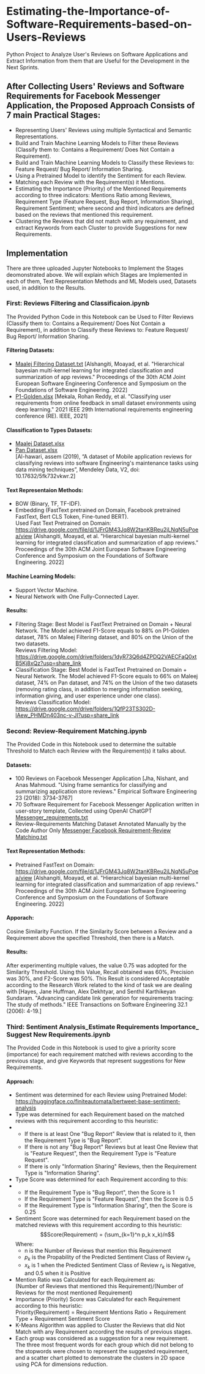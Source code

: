 # Estimating-the-Importance-of-Software-Requirements-based-on-Users-Reviews
Python Project to Analyze User's Reviews on Software Applications and Extract Information from them that are Useful for the Development in the Next Sprints.
## After Collecting Users' Reviews and Software Requirements for Facebook Messenger Application, the Proposed Approach Consists of 7 main Practical Stages:
* Representing Users' Reviews using multiple Syntactical and Semantic Representations.
* Build and Train Machine Learning Models to Filter these Reviews (Classify them to: Contains a Requirement/ Does Not Contain a Requirement).
* Build and Train Machine Learning Models to Classify these Reviews to: Feature Request/ Bug Report/ Information Sharing.
* Using a Pretrained Model to identify the Sentiment for each Review.
* Matching each Review with the Requirement(s) it Mentions.
* Estimating the Importance (Priority) of the Mentioned Requirements according to three indicators: Mentions Ratio among Reviews, Requirement Type (Feature Request, Bug Report, Information Sharing), Requirement Sentiment; where second and third indicators are defined based on the reviews that mentioned this requirement.
* Clustering the Reviews that did not match with any requirement, and extract Keywords from each Cluster to provide Suggestions for new Requirements.
## Implementation
There are three uploaded Jupyter Notebooks to Implement the Stages deomonstrated above. We will explain which Stages are Implemented in each of them, Text Representation Methods and ML Models used, Datasets used, in addition to the Results.
### First: Reviews Filtering and Classificaion.ipynb
The Provided Python Code in this Notebook can be Used to Filter Reviews (Classify them to: Contains a Requirement/ Does Not Contain a Requirement), in addition to Classify these Reviews to: Feature Request/ Bug Report/ Information Sharing.
#### Filtering Datasets:
* [Maalej Filtering ‏Dataset.txt](https://github.com/JudyAlashqar/Estimating-the-Importance-of-Software-Requirements-based-on-Users-Reviews/files/13050297/Maalej.Filtering.Dataset.txt)
[Alshangiti, Moayad, et al. "Hierarchical bayesian multi-kernel learning for integrated
classification and summarization of app reviews." Proceedings of the 30th ACM Joint European
Software Engineering Conference and Symposium on the Foundations of Software Engineering.
2022]
* [P1-Golden.xlsx](https://github.com/JudyAlashqar/Estimating-the-Importance-of-Software-Requirements-based-on-Users-Reviews/files/13050303/P1-Golden.xlsx)
[Mekala, Rohan Reddy, et al. "Classifying user requirements from online feedback in small
dataset environments using deep learning." 2021 IEEE 29th International requirements
engineering conference (RE). IEEE, 2021]
#### Classification to Types Datasets:
* [Maalej Dataset.xlsx](https://github.com/JudyAlashqar/Estimating-the-Importance-of-Software-Requirements-based-on-Users-Reviews/files/13050211/Maalej.Dataset.xlsx)
* [Pan Dataset.xlsx](https://github.com/JudyAlashqar/Estimating-the-Importance-of-Software-Requirements-based-on-Users-Reviews/files/13050252/Pan.Dataset.xlsx)\
[Al-hawari, assem (2019), “A dataset of Mobile application reviews for classifying reviews
into software Engineering's maintenance tasks using data mining techniques”, Mendeley Data, V2,
doi: 10.17632/5fk732vkwr.2]
#### Text Representaion Methods:
* BOW (Binary, TF, TF-IDF).
* Embedding (FastText pretrained on Domain, Facebook pretrained FastText, Bert CLS Token, Fine-tuned BERT).\
  Used Fast Text Pretrained on Domain: https://drive.google.com/file/d/1JFrGM43Jq8W2tanKBReu2jLNqN5uPoea/view [Alshangiti, Moayad, et al. "Hierarchical bayesian multi-kernel learning for integrated
classification and summarization of app reviews." Proceedings of the 30th ACM Joint European
Software Engineering Conference and Symposium on the Foundations of Software Engineering.
2022]
#### Machine Learning Models:
* Support Vector Machine.
* Neural Network with One Fully-Connected Layer.
#### Results:
* Filtering Stage: Best Model is FastText Pretrained on Domain + Neural Network. The Model achieved F1-Score equals to 88% on P1-Golden dataset, 78% on Maleej Filtering dataset, and 80% on the Union of the two datasets.\
  Reviews Filtering Model: https://drive.google.com/drive/folders/1dyR73Q6d4ZPDQ2VAECFaQ0xtB5Kj8xQz?usp=share_link
* Classification Stage: Best Model is FastText Pretrained on Domain + Neural Network. The Model achieved F1-Score equals to 66% on Maleej dataset, 74% on Pan dataset, and 74% on the Union of the two datasets (removing rating class, in addition to merging information seeking, information giving, and user experience under one class).\
  Reviews Classification Model: https://drive.google.com/drive/folders/1QfP23TS302D-lAew_PHMDn403nc-v-JI?usp=share_link
### Second: Review-Requirement Matching.ipynb
The Provided Code in this Notebook used to determine the suitable Threshold to Match each Review with the Requirement(s) it talks about.
#### Datasets:
* 100 Reviews on Facebook Messenger Application [Jha, Nishant, and Anas Mahmoud. "Using frame semantics for classifying and summarizing
application store reviews." Empirical Software Engineering 23 (2018): 3734-3767]
* 70 Software Requirement for Facebook Messenger Application written in user-story template, Collected using OpenAI ChatGPT [Messenger_requirements.txt](https://github.com/JudyAlashqar/Estimating-the-Importance-of-Software-Requirements-based-on-Users-Reviews/files/13051418/_Messenger_requirements.txt)
* Review-Requirements Matching Dataset Annotated Manually by the Code Author Only [Messenger Facebook Requirement-Review Matching.txt](https://github.com/JudyAlashqar/Estimating-the-Importance-of-Software-Requirements-based-on-Users-Reviews/files/13051068/Messenger.Facebook.Requirement-Review.Matching.txt)
#### Text Representation Methods:
* Pretrained FastText on Domain: https://drive.google.com/file/d/1JFrGM43Jq8W2tanKBReu2jLNqN5uPoea/view [Alshangiti, Moayad, et al. "Hierarchical bayesian multi-kernel learning for integrated
classification and summarization of app reviews." Proceedings of the 30th ACM Joint European
Software Engineering Conference and Symposium on the Foundations of Software Engineering.
2022]
#### Apporach:
Cosine Similarity Function. If the Similarity Score between a Review and a Requirement above the specified Threshold, then there is a Match.
#### Results:
After experimenting multiple values, the value 0.75 was adopted for the Similarity Threshold. Using this Value, Recall obtained was 60%, Precision was 30%, and F2-Score was 50%. This Result is considered Acceptable according to the Research Work related to the kind of task we are dealing with [Hayes, Jane Huffman, Alex Dekhtyar, and Senthil Karthikeyan Sundaram. "Advancing
candidate link generation for requirements tracing: The study of methods." IEEE Transactions on
Software Engineering 32.1 (2006): 4-19.]
### Third: Sentiment Analysis_Estimate Requirements Importance_ Suggest New Requirements.ipynb
The Provided Code in this Notebook is used to give a priority score (importance) for each requirement matched with reviews according to the previous stage, and give Keywords that represent suggestions for New Requirements.
#### Approach:
* Sentiment was determined for each Review using Pretrained Model: https://huggingface.co/finiteautomata/bertweet-base-sentiment-analysis
* Type was determined for each Requirement based on the matched reviews with this requirement according to this heuristic:
* * If there is at least One "Bug Report" Review that is related to it, then the Requirement Type is "Bug Report".
  * If there is not any "Bug Report" Reviews but at least One Review that is "Feature Request", then the Requirement Type is "Feature Request".
  * If there is only "Information Sharing" Reviews, then the Requirement Type is "Information Sharing".
* Type Score was determined for each Requirement according to this:
* * If the Requirement Type is "Bug Report", then the Score is 1
  * If the Requirement Type is "Feature Request", then the Score is 0.5
  * If the Requirement Type is "Information Sharing", then the Score is 0.25
* Sentiment Score was determined for each Requirement based on the matched reviews with this requirement according to this heuristic:
  $$Score(Requirement) = (\sum_{k=1}^n p_k x_k)/n$$
  Where:
    * n is the Number of Reviews that mention this Requirement
    * $p_k$ is the Propability of the Predicted Sentiment Class of Review $r_k$
    * $x_k$ is 1 when the Predicted Sentiment Class of Review $r_k$ is Negative, and 0.5 when it is Positive
* Mention Ratio was Calculated for each Requirement as:\
  (Number of Reviews that mentioned this Requirement)/(Number of Reviews for the most mentioned Requirement)
* Importance (Priority) Score was Calculated for each Requirement according to this heuristic:\
  Priority(Requirement) = Requirement Mentions Ratio + Requirement Type + Requirement Sentiment Score
* K-Means Algorithm was applied to Cluster the Reviews that did Not Match with any Requirement according the results of previous stages.
* Each group was considered as a suggesstion for a new requirement. The three most frequent words for each group which did not belong to the stopwords were chosen to represent the suggested requirement, and a scatter chart plotted to demonstrate the clusters in 2D space using PCA for dimensions reduction.
